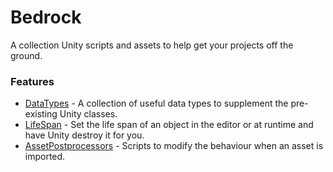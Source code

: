 # Bedrock
A collection Unity scripts and assets to help get your projects off the ground.

### Features

- [DataTypes](https://github.com/RyanNielson/Bedrock/tree/master/Assets/Bedrock/LifeSpan) - A collection of useful data types to supplement the pre-existing Unity classes.
- [LifeSpan](https://github.com/RyanNielson/Bedrock/tree/master/Assets/Bedrock/LifeSpan) - Set the life span of an object in the editor or at runtime and have Unity destroy it for you.
- [AssetPostprocessors](https://github.com/RyanNielson/Bedrock/tree/master/Assets/Bedrock/AssetProcessors) - Scripts to modify the behaviour when an asset is imported.
